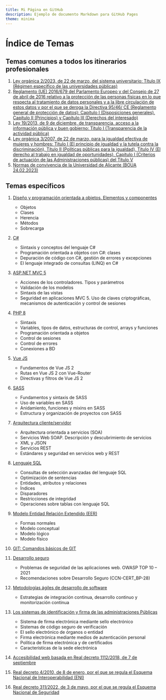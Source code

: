 ```yaml
---
title: Mi Página en GitHub
description: Ejemplo de documento Markdown para GitHub Pages
theme: minima 
---
```

# Índice de Temas

## Temas comunes a todos los itinerarios profesionales

1. [Ley orgánica 2/2023, de 22 de marzo, del sistema universitario: Título IX (Régimen específico de las universidades públicas)](tc1.html)
2. [Reglamento (UE) 2016/679 del Parlamento Europeo y del Consejo de 27 de abril de 2016 relativo a la protección de las personas físicas en lo que respecta al tratamiento de datos personales y a la libre circulación de estos datos y por el que se deroga la Directiva 95/46/ CE (Reglamento general de protección de datos): Capítulo I (Disposiciones generales), Capítulo II (Principios) y Capítulo III (Derechos del interesado)](tc2.html)
3. [Ley 19/2013, de 9 de diciembre, de transparencia, acceso a la información pública y buen gobierno: Título I (Transparencia de la actividad pública)](tc3.html)
4. [Ley orgánica 3/2007, de 22 de marzo, para la igualdad efectiva de mujeres y hombres: Título I (El principio de igualdad y la tutela contra la discriminación), Título II (Políticas públicas para la igualdad), Título IV (El derecho al trabajo en igualdad de oportunidades), Capítulo I (Criterios de actuación de las Administraciones públicas) del Título V](tc4.html)
5. [Normas de convivencia de la Universidad de Alicante (BOUA 24.02.2023)](tc5.html)

## Temas específicos

1. [Diseño y programación orientada a objetos. Elementos y componentes](t1.html)
   - Objetos
   - Clases
   - Herencia
   - Métodos
   - Sobrecarga

2. [C#](t2.html)
   - Sintaxis y conceptos del lenguaje C#
   - Programación orientada a objetos con C#: clases
   - Depuración de código con C#, gestión de errores y excepciones
   - El lenguaje integrado de consultas (LINQ) en C#

3. [ASP.NET MVC 5](t3.html)
   - Acciones de los controladores. Tipos y parámetros
   - Validación de los modelos
   - Sintaxis de las vistas
   - Seguridad en aplicaciones MVC 5. Uso de claves criptográficas, mecanismos de autenticación y control de sesiones

4. [PHP 8](t4.html)
   - Sintaxis
   - Variables, tipos de datos, estructuras de control, arrays y funciones
   - Programación orientada a objetos
   - Control de sesiones
   - Control de errores
   - Conexiones a BD

5. [Vue JS](t5.html)
   - Fundamentos de Vue JS 2
   - Rutas en Vue JS 2 con Vue-Router
   - Directivas y filtros de Vue JS 2

6. [SASS](t6.html)
   - Fundamentos y sintaxis de SASS
   - Uso de variables en SASS
   - Anidamiento, funciones y mixins en SASS
   - Estructura y organización de proyectos con SASS

7. [Arquitectura cliente/servidor](t7.html)
   - Arquitectura orientada a servicios (SOA)
   - Servicios Web SOAP. Descripción y descubrimiento de servicios
   - XML y JSON
   - Servicios REST
   - Estándares y seguridad en servicios web y REST

8. [Lenguaje SQL](t8.html)
   - Consultas de selección avanzadas del lenguaje SQL
   - Optimización de sentencias
   - Entidades, atributos y relaciones
   - Índices
   - Disparadores
   - Restricciones de integridad
   - Operaciones sobre tablas con lenguaje SQL

9. [Modelo Entidad Relación Extendido (EER)](t9.html)
   - Formas normales
   - Modelo conceptual
   - Modelo lógico
   - Modelo físico

10. [GIT: Comandos básicos de GIT](t10.html)

11. [Desarrollo seguro](t11.html)
    - Problemas de seguridad de las aplicaciones web. OWASP TOP 10 – 2021
    - Recomendaciones sobre Desarrollo Seguro (CCN-CERT_BP-28)

12. [Metodologías ágiles de desarrollo de software](t12.html)
    - Estrategias de integración continua, desarrollo continuo y monitorización continua

13. [Los sistemas de identificación y firma de las administraciones Públicas](t13.html)
    - Sistema de firma electrónica mediante sello electrónico
    - Sistemas de código seguro de verificación
    - El sello electrónico de órganos o entidad
    - Firma electrónica mediante medios de autenticación personal
    - Política de firma electrónica y de certificados
    - Características de la sede electrónica

14. [Accesibilidad web basada en Real decreto 1112/2018, de 7 de septiembre](t14.html)

15. [Real decreto 4/2010, de 8 de enero, por el que se regula el Esquema Nacional de Interoperabilidad (ENI)](t15.html)

16. [Real decreto 311/2022, de 3 de mayo, por el que se regula el Esquema Nacional de Seguridad](t16.html)
